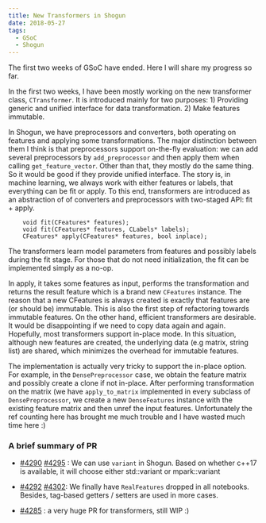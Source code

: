 ```yaml
---
title: New Transformers in Shogun
date: 2018-05-27
tags:
  - GSoC
  - Shogun
---
```


The first two weeks of GSoC have ended. Here I will share my progress so far.

In the first two weeks, I have been mostly working on the new transformer class, `CTransformer`. It is introduced mainly for two purposes: 1) Providing generic and unified interface for data transformation. 2) Make features immutable.

In Shogun, we have preprocessors and converters, both operating on features and applying some transformations. The major distinction between them I think is that preprocessors support on-the-fly evaluation: we can add several preprocessors by `add_preprocessor` and then apply them when calling `get_feature_vector`. Other than that, they mostly do the same thing. So it would be good if they provide unified interface. The story is, in machine learning, we always work with either features or labels, that everything can be fit or apply. To this end, transformers are introduced as an abstraction of of converters and preprocessors with two-staged API: fit + apply.
```
    void fit(CFeatures* features);
    void fit(CFeatures* features, CLabels* labels);
    CFeatures* apply(CFeatures* features, bool inplace);
```
The transformers learn model parameters from features and possibly labels during the fit stage. For those that do not need initialization, the fit can be implemented simply as a no-op. 

In apply, it takes some features as input, performs the transformation and returns the result feature which is a brand new `CFeatures` instance. The reason that a new CFeatures is always created is exactly that features are (or should be) immutable. This is also the first step of refactoring towards immutable features. On the other hand, efficient transformers are desirable. It would be disappointing if we need to copy data again and again. Hopefully, most transformers support in-place mode. In this situation, although new features are created, the underlying data (e.g matrix, string list) are shared, which minimizes the overhead for immutable features.

The implementation is actually very tricky to support the in-place option. For example, in the `DensePreprocessor` case, we obtain the feature matrix and possibly create a clone if not in-place. After performing transformation on the matrix (we have `apply_to_matrix` implemented in every subclass of `DensePreprocessor`, we create a new `DenseFeatures` instance with the existing feature matrix and then unref the input features. Unfortunately the ref counting here has brought me much trouble and I have wasted much time here :)

### A brief summary of PR

* [\#4290](https://github.com/shogun-toolbox/shogun/pull/4290) 
  [\#4295](https://github.com/shogun-toolbox/shogun/pull/4295) :
  We can use `variant` in Shogun. Based on whether c++17 is available, it will choose either std::variant or mpark::variant

* [\#4292](https://github.com/shogun-toolbox/shogun/pull/4292) 
  [\#4302](https://github.com/shogun-toolbox/shogun/pull/4302):
  We finally have `RealFeatures` dropped in all notebooks. Besides, tag-based getters / setters are used in more cases.

* [\#4285](https://github.com/shogun-toolbox/shogun/pull/4285) : a very huge PR for transformers, still WIP :) 

